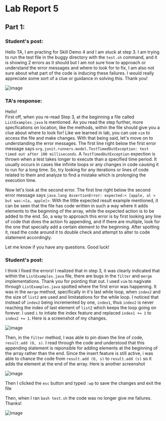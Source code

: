 # Lab Report 5

## Part 1:
### Student's post:
Hello TA, I am practing for Skill Demo 4 and I am stuck at step 3. I am trying to run the test file in the buggy directory with the ```test.sh``` command, and it is showing 2 errors as it should 
but I am not sure how to approach or understand the error messages and where to look for to fix, I am also not sure about what part of the code is inducing these failures. 
I would really appreciate some sort of a clue or guidance in solving this. Thank you!

![image](https://github.com/niktion9/cse15l-lab-reports/assets/150311091/6ed1e6f0-95ff-4186-920d-28838dcf8dd6)

### TA's response:
Hello! <br>
First off, when you re-read Step 3, at the beginning a file called ```ListExamples.java``` is mentioned. As you read the step further, more specfications on location, like the methods, within the file should give you a clue about where to look for! Like we learned in lab, you can use ```vim``` to access the file and make changes. 
With that being said, let's move on to understanding the error messages. The first line right below the first error message says ```org.junit.runners.model.TestTimedOutException: test timed out after 100 milliseconds```. A ```TestTimedOutException``` expection is thrown when a test takes longer to execute than a specified time period. It usually occurs in cases like infinite loops or any changes in code causing it to run for a long time. So, try looking for any iterations or lines of code related to them and analyze to find a mistake which is prolonging the execution time.

Now let's look at the second error. The first line right below the second error message says ```java.lang AssertionError: expected:< [apple, al > but was:<[a, apple]>```. With the little expected result example mentioned, it can be seen that the file has code written in such a way where it adds elements to the beginning of the array, while the expected action is to be added to the end. So, a way to approach this error is by first looking any line of code that does the action fo appending, and if there are multiple, look for the one that specially add a certain element to the beginning. After spotting it, read the code around it to double check and attempt to alter to code statement accordingly.

Let me know if you have any questions. Good luck!

### Student's post:
I think I fixed the errors! I realized that in step 3, it was clearly indicated that within the ```ListExamples.java``` file, there are bugs in the ```filter``` and ```merge``` implementations. Thank you for pointing that out. I used ```vim``` to nagivate through ```ListExamples.java``` spotted where the first error was happening. It was in the ```merge``` method, specifically in it's last while loop, when ```index2``` and the size of ```list2``` are used and limitatations for the while loop. I noticed that instead of ```index2``` being incremented by one, ```index1```, thus ```index2``` is never reaching the index of last element of ```list2``` which keeps the loop going on forever. I used ```i``` to intiate the index feature and replaced ```index1 += 1``` to ```index2 += 1```. Here is a screenshot of my changes.

![image](https://github.com/niktion9/cse15l-lab-reports/assets/150311091/66ee2227-6d86-450f-958a-9ec339c9da2e)


Then, in the ```filter``` method, I was able to pin down the line of code, ```result.add (O, s)```. I read through the code and understood that this appending statement is reponsible for adding elements at the beginning of the array rather than the end. Since the insert feature is still active, i was able to chance the code from  ```result.add (O, s)``` to ```result.add (s)``` so it adds the element at the end of the array.
Here is another screenshot

![image](https://github.com/niktion9/cse15l-lab-reports/assets/150311091/5cb61365-b5f1-454e-a056-65ade9f9c1a2)

Then I clicked the ```esc``` button and typed ```:wp``` to save the changes and exit the file

Then, when I ran ```bash test.sh``` the code was no longer give me failures. Thanks!

![image](https://github.com/niktion9/cse15l-lab-reports/assets/150311091/137c1791-95b0-4653-bd37-7b9263449a46)


